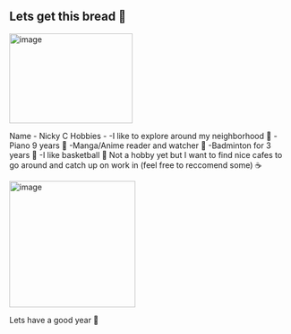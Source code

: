 ## Lets get this bread 🍞 

<img width="220" height="160" alt="image" src="https://github.com/user-attachments/assets/568f9dec-1c37-46d6-819e-64b9233fcc9f" />

Name - Nicky C
Hobbies - 
-I like to explore around my neighborhood 🚶
-Piano 9 years 🎹
-Manga/Anime reader and watcher 👀
-Badminton for 3 years 🏸
-I like basketball 🏀
Not a hobby yet but I want to find nice cafes to go around and catch up on work in (feel free to reccomend some) ☕

<img width="225" height="225" alt="image" src="https://github.com/user-attachments/assets/63442c6d-2ecf-4cbe-b2b2-d1f9b9cf8407" />


Lets have a good year 📢
